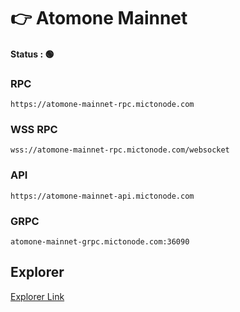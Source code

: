 # 👉 Atomone Mainnet

#### Status : 🟢

### RPC

`https://atomone-mainnet-rpc.mictonode.com`

### WSS RPC

`wss://atomone-mainnet-rpc.mictonode.com/websocket`

### API

`https://atomone-mainnet-api.mictonode.com`

### GRPC

`atomone-mainnet-grpc.mictonode.com:36090`

## Explorer

[Explorer Link](https://explorer.mictonode.com/Atomone-Mainnet/staking)